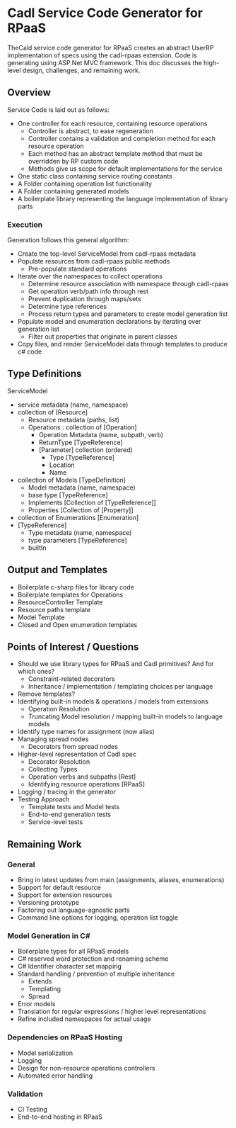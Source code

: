 # Cadl Service Code Generator for RPaaS

TheCald service code generator for RPaaS creates an abstract UserRP implementation of specs using the cadl-rpaas extension. Code is generating using ASP.Net MVC framework. This doc discusses the high-level design, challenges, and remaining work.

## Overview

Service Code is laid out as follows:

- One controller for each resource, containing resource operations
  - Controller is abstract, to ease regeneration
  - Controller contains a validation and completion method for each resource operation
  - Each method has an abstract template method that must be overridden by RP custom code
  - Methods give us scope for default implementations for the service
- One static class containing service routing constants
- A Folder containing operation list functionality
- A Folder containing generated models
- A boilerplate library representing the language implementation of library parts

### Execution

Generation follows this general algorithm:

- Create the top-level ServiceModel from cadl-rpaas metadata
- Populate resources from cadl-rpaas public methods
  - Pre-populate standard operations
- Iterate over the namespaces to collect operations
  - Determine resource association with namespace through cadl-rpaas
  - Get operation verb/path info through rest
  - Prevent duplication through maps/sets
  - Determine type references
  - Process return types and parameters to create model generation list
- Populate model and enumeration declarations by iterating over generation list
  - Filter out properties that originate in parent classes
- Copy files, and render ServiceModel data through templates to produce c# code

## Type Definitions

ServiceModel

- service metadata (name, namespace)
- collection of [Resource]
  - Resource metadata (paths, list)
  - Operations : collection of [Operation]
    - Operation Metadata (name, subpath, verb)
    - ReturnType [TypeReference]
    - [Parameter] collection (ordered)
      - Type [TypeReference]
      - Location
      - Name
- collection of Models [TypeDefinition]
  - Model metadata (name, namespace)
  - base type [TypeReference]
  - Implements [Collection of [TypeReference]]
  - Properties [Collection of [Property]]
- collection of Enumerations [Enumeration]
- [TypeReference]
  - Type metadata (name, namespace)
  - type parameters [TypeReference]
  - builtIn

## Output and Templates

- Boilerplate c-sharp files for library code
- Boilerplate templates for Operations
- ResourceController Template
- Resource paths template
- Model Template
- Closed and Open enumeration templates

## Points of Interest / Questions

- Should we use library types for RPaaS and Cadl primitives? And for which ones?
  - Constraint-related decorators
  - Inheritance / implementation / templating choices per language
- Remove templates?
- Identifying built-in models & operations / models from extensions
  - Operation Resolution
  - Truncating Model resolution / mapping built-in models to language models
- Identify type names for assignment (now alias)
- Managing spread nodes
  - Decorators from spread nodes
- Higher-level representation of Cadl spec
  - Decorator Resolution
  - Collecting Types
  - Operation verbs and subpaths [Rest]
  - Identifying resource operations [RPaaS]
- Logging / tracing in the generator
- Testing Approach
  - Template tests and Model tests
  - End-to-end generation tests
  - Service-level tests

## Remaining Work

### General

- Bring in latest updates from main (assignments, aliases, enumerations)
- Support for default resource
- Support for extension resources
- Versioning prototype
- Factoring out language-agnostic parts
- Command line options for logging, operation list toggle

### Model Generation in C#

- Boilerplate types for all RPaaS models
- C# reserved word protection and renaming scheme
- C# Identifier character set mapping
- Standard handling / prevention of multiple inheritance
  - Extends
  - Templating
  - Spread
- Error models
- Translation for regular expressions / higher level representations
- Refine included namespaces for actual usage

### Dependencies on RPaaS Hosting

- Model serialization
- Logging
- Design for non-resource operations controllers
- Automated error handling

### Validation

- CI Testing
- End-to-end hosting in RPaaS
